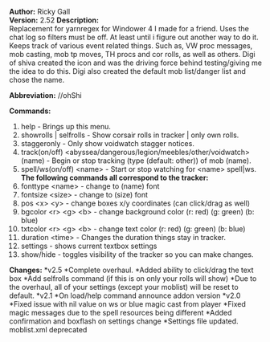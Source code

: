 **Author:** Ricky Gall  
**Version:** 2.52 
**Description:**  
Replacement for yarnregex for Windower 4 I made for a friend. Uses the chat log so filters must be off. At least until i figure out another way to do it. Keeps track of various event related things. Such as, VW proc messages, mob casting, mob tp moves, TH procs and cor rolls, as well as others. Digi of shiva created the icon and was the driving force behind testing/giving me the idea to do this. Digi also created the default mob list/danger list and chose the name.

**Abbreviation:** //ohShi

**Commands:**
  1. help - Brings up this menu.
  2. showrolls | selfrolls - Show corsair rolls in tracker | only own rolls.
  3. staggeronly - Only show voidwatch stagger notices.
  4. track(on/off) &lt;abyssea/dangerous/legion/meebles/other/voidwatch&gt; (name) - Begin or stop tracking (type (default: other)) of mob (name).
  5. spell/ws(on/off) &lt;name&gt; - Start or stop watching for &lt;name&gt; spell|ws.  
**The following commands all correspond to the tracker:**
  6. fonttype &lt;name&gt; - change to (name) font 
  7. fontsize &lt;size&gt; - change to (size) font
  8. pos &lt;x&gt; &lt;y&gt; - change boxes x/y coordinates (can click/drag as well)
  9. bgcolor &lt;r&gt; &lt;g&gt; &lt;b&gt; - change background color (r: red) (g: green) (b: blue)
 10. txtcolor &lt;r&gt; &lt;g&gt; &lt;b&gt; - change text color  (r: red) (g: green) (b: blue)
 11. duration &lt;time&gt; - Changes the duration things stay in tracker.
 12. settings - shows current textbox settings
 13. show/hide - toggles visibility of the tracker so you can make changes.
 
**Changes:**
*v2.5
 *Complete overhaul.
 *Added ability to click/drag the text box
 *Add selfrolls command (if this is on only your rolls will show)
 *Due to the overhaul, all of your settings (except your moblist) will be reset to default.
*v2.1
 *On load/help command announce addon version
*v2.0
 *Fixed issue with nil value on ws or blue magic cast from player
 *Fixed magic messages due to the spell resources being different
 *Added confirmation and boxflash on settings change
 *Settings file updated. moblist.xml deprecated


